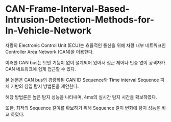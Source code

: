 # CAN-Frame-Interval-Based-Intrusion-Detection-Methods-for-In-Vehicle-Network

차량의 Electronic Control Unit (ECU)는 효율적인 통신을 위해 차량 내부 네트워크인 Controller Area Network (CAN)을 이용한다. 

이러한 CAN bus는 보안 기능이 없이 설계되어 있어서 접근 제어나 인증 없이 공격자가 CAN 네트워크에 쉽게 접근할 수 있다. 

본 논문은 CAN bus의 경량화된 CAN ID Sequence와 Time interval Sequence 피처 기반의 침입 탐지 방법론을 제안한다. 

해당 방법론은 높은 탐지 성능을 나타내며, 4ms의 실시간 탐지 시간을 확보하였다. 

또한, 최적의 Sequence 길이를 확보하기 위해 Sequence 길이 변화에 탐지 성능을 비교 하였다. 
